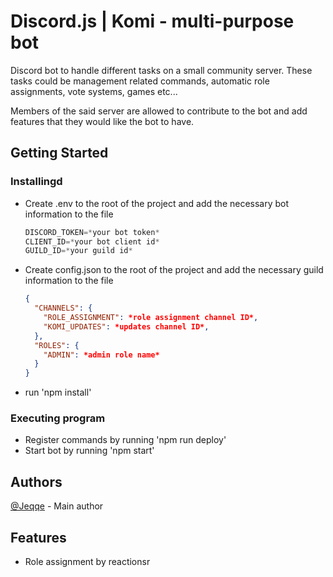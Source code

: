 # Discord.js | Komi - multi-purpose bot

Discord bot to handle different tasks on a small community server. These tasks could be management related commands, automatic role assignments, vote systems, games etc...

Members of the said server are allowed to contribute to the bot and add features that they would like the bot to have.

## Getting Started

### Installingd

- Create .env to the root of the project and add the necessary bot information to the file
  ```js
  DISCORD_TOKEN=*your bot token*
  CLIENT_ID=*your bot client id*
  GUILD_ID=*your guild id*
  ```
- Create config.json to the root of the project and add the necessary guild information to the file
  ```json
  {
    "CHANNELS": {
      "ROLE_ASSIGNMENT": *role assignment channel ID*,
      "KOMI_UPDATES": *updates channel ID*,
    },
    "ROLES": {
      "ADMIN": *admin role name*
    }
  }
  ```
- run 'npm install'

### Executing program

- Register commands by running 'npm run deploy'
- Start bot by running 'npm start'

## Authors

[@Jeqqe](https://github.com/Jeqqe) - Main author

## Features

- Role assignment by reactionsr
